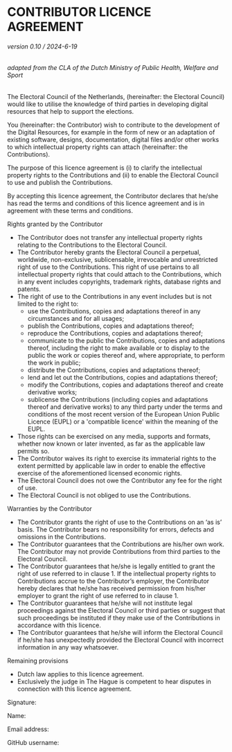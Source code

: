 # CONTRIBUTOR LICENCE AGREEMENT 

###### version 0.10 / 2024-6-19
###### adapted from the CLA of the Dutch Ministry of Public Health, Welfare and Sport

The Electoral Council of the Netherlands, (hereinafter: the Electoral Council) would like to utilise the knowledge of third parties in developing digital resources that help to support the elections.

You (hereinafter: the Contributor) wish to contribute to the development of the Digital Resources, for example in the form of new or an adaptation of existing software, designs, documentation, digital files and/or other works to which intellectual property rights can attach (hereinafter: the Contributions).

The purpose of this licence agreement is (i) to clarify the intellectual property rights to the Contributions and (ii) to enable the Electoral Council to use and publish the Contributions.

By accepting this licence agreement, the Contributor declares that he/she has read the terms and conditions of this licence agreement and is in agreement with these terms and conditions.

Rights granted by the Contributor	
*	The Contributor does not transfer any intellectual property rights relating to the Contributions to the Electoral Council.
*	The Contributor hereby grants the Electoral Council a perpetual, worldwide, non-exclusive, sublicensable, irrevocable and unrestricted right of use to the Contributions. This right of use pertains to all intellectual property rights that could attach to the Contributions, which in any event includes copyrights, trademark rights, database rights and patents.
*	The right of use to the Contributions in any event includes but is not limited to the right to:
    *	use the Contributions, copies and adaptations thereof in any circumstances and for all usages;
    *	publish the Contributions, copies and adaptations thereof;
    *	reproduce the Contributions, copies and adaptations thereof;
    *	communicate to the public the Contributions, copies and adaptations thereof, including the right to make available or to display to the public the work or copies thereof and, where appropriate, to perform the work in public;
    *	distribute the Contributions, copies and adaptations thereof;
    *	lend and let out the Contributions, copies and adaptations thereof; 
    *	modify the Contributions, copies and adaptations thereof and create derivative works;
    *	sublicense the Contributions (including copies and adaptations thereof and derivative works) to any third party under the terms and conditions of the most recent version of the European Union Public Licence (EUPL) or a 'compatible licence' within the meaning of the EUPL.
*	Those rights can be exercised on any media, supports and formats, whether now known or later invented, as far as the applicable law permits so.
*	The Contributor waives its right to exercise its immaterial rights to the extent permitted by applicable law in order to enable the effective exercise of the aforementioned licensed economic rights.
*	The Electoral Council does not owe the Contributor any fee for the right of use.
*	The Electoral Council is not obliged to use the Contributions.

Warranties by the Contributor	
*	The Contributor grants the right of use to the Contributions on an ‘as is’ basis. The Contributor bears no responsibility for errors, defects and omissions in the Contributions.
*	The Contributor guarantees that the Contributions are his/her own work. The Contributor may not provide Contributions from third parties to the Electoral Council.
*	The Contributor guarantees that he/she is legally entitled to grant the right of use referred to in clause 1. If the intellectual property rights to Contributions accrue to the Contributor’s employer, the Contributor hereby declares that he/she has received permission from his/her employer to grant the right of use referred to in clause 1.
*	The Contributor guarantees that he/she will not institute legal proceedings against the Electoral Council or third parties or suggest that such proceedings be instituted if they make use of the Contributions in accordance with this licence.
*	The Contributor guarantees that he/she will inform the Electoral Council if he/she has unexpectedly provided the Electoral Council with incorrect information in any way whatsoever.

Remaining provisions
*	Dutch law applies to this licence agreement.
*	Exclusively the judge in The Hague is competent to hear disputes in connection with this licence agreement.


Signature:

Name:

Email address:

GitHub username:

